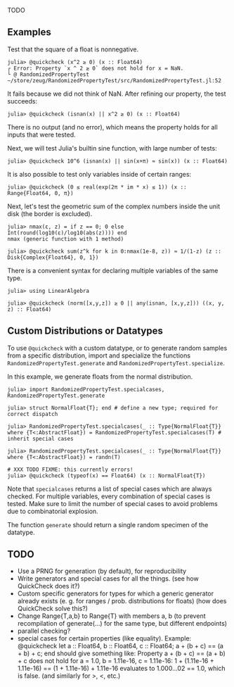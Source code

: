 TODO


Examples
--------

Test that the square of a float is nonnegative.

```jldoctest
julia> @quickcheck (x^2 ≥ 0) (x :: Float64)
┌ Error: Property `x ^ 2 ≥ 0` does not hold for x = NaN.
└ @ RandomizedPropertyTest ~/store/zeug/RandomizedPropertyTest/src/RandomizedPropertyTest.jl:52
```

It fails because we did not think of NaN.
After refining our property, the test succeeds:
```jldoctest
julia> @quickcheck (isnan(x) || x^2 ≥ 0) (x :: Float64)
```
There is no output (and no error), which means the property holds for all inputs that were tested.

Next, we will test Julia's builtin sine function, with large number of tests:
```jldoctest
julia> @quickcheck 10^6 (isnan(x) || sin(x+π) ≈ sin(x)) (x :: Float64)
```

It is also possible to test only variables inside of certain ranges:
```jldoctest
julia> @quickcheck (0 ≤ real(exp(2π * im * x) ≤ 1)) (x :: Range{Float64, 0, π})
```

Next, let's test the geometric sum of the complex numbers inside the unit disk (the border is excluded).
```jldoctest
julia> nmax(ε, z) = if z == 0; 0 else Int(round(log10(ε)/log10(abs(z)))) end
nmax (generic function with 1 method)

julia> @quickcheck sum(z^k for k in 0:nmax(1e-8, z)) ≈ 1/(1-z) (z :: Disk{Complex{Float64}, 0, 1})
```

There is a convenient syntax for declaring multiple variables of the same type.
```jldoctest
julia> using LinearAlgebra

julia> @quickcheck (norm([x,y,z]) ≥ 0 || any(isnan, [x,y,z])) ((x, y, z) :: Float64)
```


Custom Distributions or Datatypes
---------------------------------


To use `@quickcheck` with a custom datatype, or to generate random samples from a specific distribution, import and specialize the functions `RandomizedPropertyTest.generate` and `RandomizedPropertyTest.specialize`.

In this example, we generate floats from the normal distribution.
```
julia> import RandomizedPropertyTest.specialcases, RandomizedPropertyTest.generate

julia> struct NormalFloat{T}; end # define a new type; required for correct dispatch

julia> RandomizedPropertyTest.specialcases(_ :: Type{NormalFloat{T}} where {T<:AbstractFloat}) = RandomizedPropertyTest.specialcases(T) # inherit special cases

julia> RandomizedPropertyTest.specialcases(_ :: Type{NormalFloat{T}} where {T<:AbstractFloat}) = randn(T)

# XXX TODO FIXME: this currently errors!
julia> @quickcheck (typeof(x) == Float64) (x :: NormalFloat{T})
```

Note that `specialcases` returns a list of special cases which are always checked.
For multiple variables, every combination of special cases is tested.
Make sure to limit the number of special cases to avoid problems due to combinatorial explosion.

The function `generate` should return a single random specimen of the datatype.


TODO
----

- Use a PRNG for generation (by default), for reproducibility
- Write generators and special cases for all the things. (see how QuickCheck does it?)
- Custom specific generators for types for which a generic generator already exists (e. g. for ranges / prob. distributions for floats) (how does QuickCheck solve this?)
- Change Range{T,a,b} to Range{T} with members a, b (to prevent recompilation of generate(...) for the same type, but different endpoints)
- parallel checking?
- special cases for certain properties (like equality).
  Example:
      @quickcheck let a :: Float64, b :: Float64, c :: Float64; a + (b + c) == (a + b) + c; end
  should give something like:
      Property a + (b + c) == (a + b) + c does not hold for a = 1.0, b = 1.11e-16, c = 1.11e-16:
      1 + (1.11e-16 + 1.11e-16) == (1 + 1.11e-16) + 1.11e-16 evaluates to 1.000...02 == 1.0, which is false.
  (and similarly for >, <, etc.)
